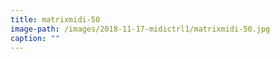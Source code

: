 ```yaml
---
title: matrixmidi-50
image-path: /images/2018-11-17-midictrl1/matrixmidi-50.jpg
caption: ""
---
```

